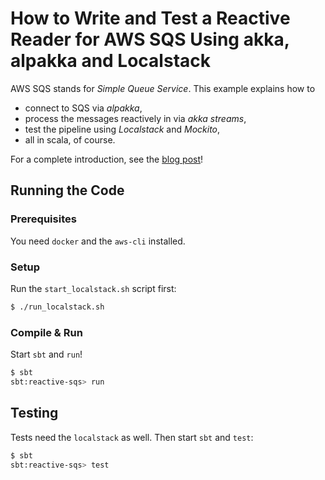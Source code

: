 # How to Write and Test a Reactive Reader for AWS SQS Using akka, alpakka and Localstack

AWS SQS stands for _Simple Queue Service_. This example explains how to

* connect to SQS via _alpakka_,
* process the messages reactively in via _akka streams_,
* test the pipeline using _Localstack_ and _Mockito_,
* all in scala, of course.

For a complete introduction, see the [blog post](https://www.jannikarndt.de/blog/2018/10/reactive_sqs_reader/)!

## Running the Code

### Prerequisites

You need `docker` and the `aws-cli` installed.

### Setup

Run the `start_localstack.sh` script first:

```bash
$ ./run_localstack.sh
```

### Compile & Run

Start `sbt` and `run`!

```bash
$ sbt
sbt:reactive-sqs> run
```

## Testing

Tests need the `localstack` as well. Then start `sbt` and `test`:

```bash
$ sbt
sbt:reactive-sqs> test
```